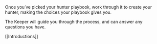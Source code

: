 
Once you’ve picked your hunter playbook, work through it to create your hunter, making the choices your playbook gives you.

The Keeper will guide you through the process, and can answer any questions you have.

[[Introductions]]
